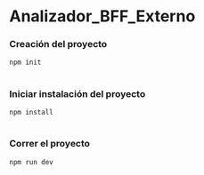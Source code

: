 # Analizador_BFF_Externo

### Creación del proyecto
`
npm init
`
#

### Iniciar instalación del proyecto
`
npm install
`
#

### Correr el proyecto
`
npm run dev
`
#
